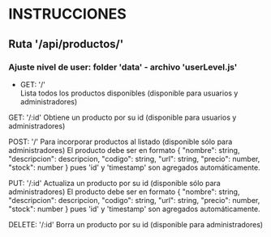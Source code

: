 # INSTRUCCIONES

## Ruta '/api/productos/' 
### Ajuste nivel de user: folder 'data' - archivo 'userLevel.js'

- GET: '/'  
Lista todos los productos disponibles (disponible para usuarios y administradores)

GET: '/:id'
Obtiene un producto por su id (disponible para usuarios y administradores)

POST: '/'
Para incorporar productos al listado (disponible sólo para administradores)
El producto debe ser en formato
    { "nombre": string, "descripcion": descripcion, "codigo": string, "url": string, "precio": number, "stock": number }
pues 'id' y 'timestamp' son agregados automáticamente.

PUT: '/:id'
Actualiza un producto por su id (disponible sólo para administradores)
El producto debe ser en formato
    { "nombre": string, "descripcion": descripcion, "codigo": string, "url": string, "precio": number, "stock": number }
pues 'id' y 'timestamp' son agregados automáticamente.

DELETE: '/:id'
Borra un producto por su id (disponible para administradores)